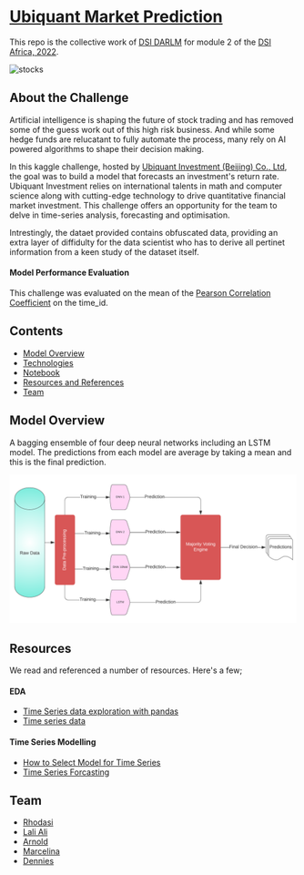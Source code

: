 # [Ubiquant Market Prediction](https://www.kaggle.com/c/ubiquant-market-prediction/overview)
This repo is the collective work of [DSI DARLM](team) for module 2 of the [DSI Africa, 2022](http://dsi-program.com/). 

![stocks](https://miro.medium.com/max/1200/1*8f224aUuj_sZqIYx6KEymw.jpeg)
 
## About the Challenge


Artificial intelligence is shaping the future of stock trading and has removed some of the guess work out of this high risk business. And while some hedge funds are relucatant to fully automate the process, many rely on AI powered algorithms to shape their decision making.

In this kaggle challenge, hosted by [Ubiquant Investment (Beijing) Co., Ltd](https://www.kaggle.com/c/ubiquant-market-prediction/overview), the goal was to build a model that forecasts an investment's return rate. Ubiquant Investment relies on international talents in math and computer science along with cutting-edge technology to drive quantitative financial market investment. This challenge offers an opportunity for the team to delve in time-series analysis, forecasting and optimisation.

Intrestingly, the dataet provided contains obfuscated data, providing an extra layer of diffidulty for the data scientist who has to derive all pertinet information from a keen study of the dataset itself.

#### Model Performance Evaluation

This challenge was evaluated on the mean of the [Pearson Correlation Coefficient](https://www.investopedia.com/terms/c/correlationcoefficient.asp) on the time_id.



## Contents
* [Model Overview](model_overview)
* [Technologies](technologies)
* [Notebook](notebook)
* [Resources and References](resources)
* [Team](team)

## Model Overview

A bagging ensemble of four deep neural networks including an LSTM model. The predictions from each model are average by taking a mean and this is the final prediction.

![Model](https://github.com/DhasiM/module2/blob/main/Module%202%20Model%20Pipeline.png)

## Resources

We read and referenced a number of resources. Here's a few;
#### EDA
* [Time Series data exploration with pandas](https://ourcodingclub.github.io/tutorials/pandas-time-series/)
* [Time series data](https://www.earthdatascience.org/courses/earth-analytics/time-series-data/summarize-time-series-by-month-in-r/)

#### Time Series Modelling
* [How to Select Model for Time Series](https://neptune.ai/blog/select-model-for-time-series-prediction-task)
* [Time Series Forcasting](https://neptune.ai/blog/time-series-forecasting)

## Team
* [Rhodasi](https://github.com/DhasiM)
* [Lali Ali](https://github.com/laliali20)
* [Arnold](https://github.com/arnold402)
* [Marcelina](https://github.com/MarcelinaKinyumu)
* [Dennies](https://github.com/denniesbor)


